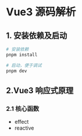 # Vue3 源码解析

## 1. 安装依赖及启动

```sh
# 安装依赖
pnpm install
```

```sh
# 启动，便于调试
pnpm dev
```

## 2.Vue3 响应式原理

### 2.1 核心函数

- effect
- reactive

